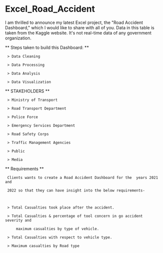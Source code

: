 # Excel_Road_Accident
 I am thrilled to announce my latest Excel project, the "Road Accident Dashboard," which I would like to share with all of you. Data in this table is taken from the Kaggle website. It's not real-time data of any government organization.



**  Steps taken to build this Dashboard: **

     > Data Cleaning

     > Data Processing

     > Data Analysis

     > Data Visualization



**  STAKEHOLDERS **

     > Ministry of Transport

     > Road Transport Department

     > Police Force

     > Emergency Services Department

     > Road Safety Corps

     > Traffic Management Agencies

     > Public

     > Media



**  Requirements **

     Clients wants to create a Road Accident Dashboard for the  years 2021 and            

     2022 so that they can have insight into the below requirements- 



     > Total Casualties took place after the accident.

     > Total Casualties & percentage of tool concern in go accident severity and   

         maximum casualties by type of vehicle.

     > Total Casualties with respect to vehicle type.

     > Maximum casualties by Road type

           



